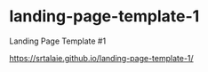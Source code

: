 # landing-page-template-1
Landing Page Template #1

https://srtalaie.github.io/landing-page-template-1/
